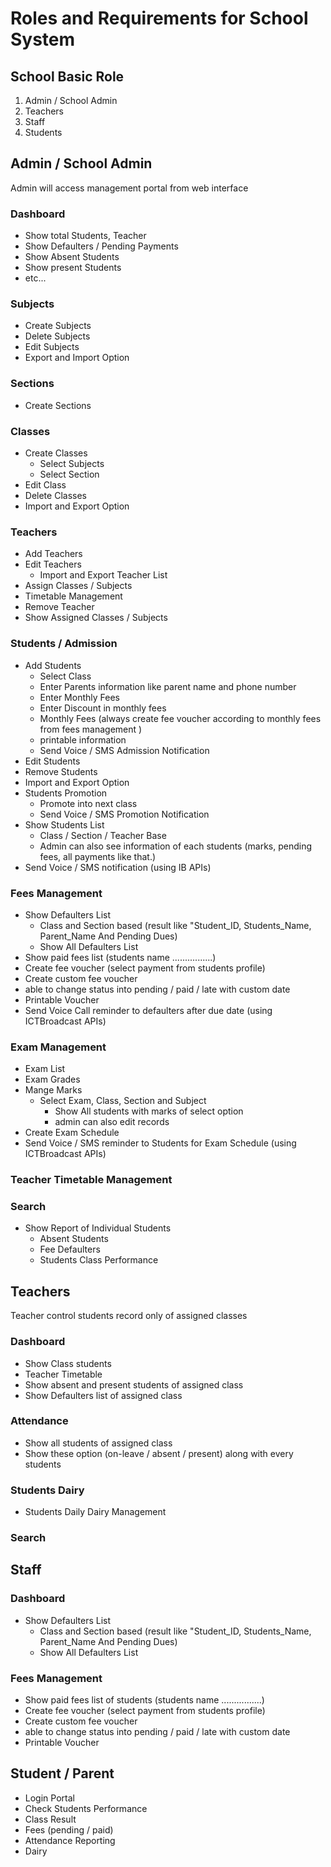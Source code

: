 Roles and Requirements for School System
========================================

School Basic Role
-----------------
1. Admin / School Admin
2. Teachers
3. Staff
4. Students

Admin / School Admin
--------------------
Admin will access management portal from web interface

### Dashboard
* Show total Students, Teacher
* Show Defaulters / Pending Payments
* Show Absent Students
* Show present Students
* etc...

### Subjects
* Create Subjects
* Delete Subjects
* Edit Subjects
* Export and Import Option

### Sections
* Create Sections

### Classes
* Create Classes
    * Select Subjects
    * Select Section
* Edit Class
* Delete Classes
* Import and Export Option 

### Teachers
* Add Teachers
* Edit Teachers
    * Import and Export Teacher List
* Assign Classes / Subjects
* Timetable Management
* Remove Teacher
* Show Assigned Classes / Subjects
	
### Students / Admission
* Add Students
    * Select Class
    * Enter Parents information like parent name and phone number
    * Enter Monthly Fees
    * Enter Discount in monthly fees
    * Monthly Fees (always create fee voucher according to monthly fees from fees management )
    * printable information
    * Send Voice / SMS  Admission Notification
* Edit Students
* Remove Students
* Import and Export Option
* Students Promotion
    * Promote into next class
    * Send Voice / SMS Promotion Notification
* Show Students List
    * Class / Section / Teacher Base
    * Admin can also see information of each students (marks, pending fees, all payments like that.)
* Send Voice / SMS notification (using IB APIs)

### Fees Management
* Show Defaulters List
    * Class and Section based (result like "Student_ID, Students_Name, Parent_Name And Pending Dues)
    * Show All Defaulters List
* Show paid fees list (students name ................)
* Create fee voucher (select payment from students profile)
* Create custom fee voucher
* able to change status into pending / paid / late with custom date
* Printable Voucher
* Send Voice Call reminder to defaulters after due date (using ICTBroadcast APIs)

### Exam Management
* Exam List
* Exam Grades
* Mange Marks
    * Select Exam, Class, Section and Subject
        * Show All students with marks of select option
        * admin can also edit records
* Create Exam Schedule 
* Send Voice / SMS reminder to Students for Exam Schedule (using ICTBroadcast APIs)	

### Teacher Timetable Management
	
### Search 
* Show Report of Individual Students
    * Absent Students
    * Fee Defaulters
    * Students Class Performance

Teachers
--------
Teacher control students record only of assigned classes

### Dashboard
* Show Class students
* Teacher Timetable
* Show absent and present students of assigned class
* Show Defaulters list of assigned class
	
### Attendance
* Show all students of assigned class
* Show these option (on-leave / absent / present) along with every students

### Students Dairy
* Students Daily Dairy Management

### Search

Staff
-----

### Dashboard
* Show Defaulters List
    * Class and Section based (result like "Student_ID, Students_Name, Parent_Name And Pending Dues)
    * Show All Defaulters List

### Fees Management
* Show paid fees list of students (students name ................)
* Create fee voucher (select payment from students profile)
* Create custom fee voucher
* able to change status into pending / paid / late with custom date
* Printable Voucher

Student / Parent
----------------
* Login Portal
* Check Students Performance 
* Class Result
* Fees (pending / paid)
* Attendance Reporting
* Dairy

